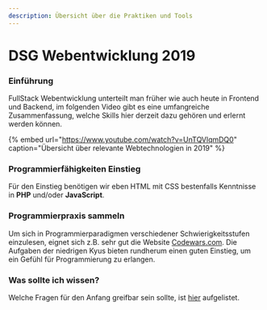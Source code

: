 ```yaml
---
description: Übersicht über die Praktiken und Tools
---
```


# DSG Webentwicklung 2019

### Einführung

FullStack Webentwicklung unterteilt man früher wie auch heute in Frontend und Backend, im folgenden Video gibt es eine umfangreiche Zusammenfassung, welche Skills hier derzeit dazu gehören und erlernt werden können.

{% embed url="https://www.youtube.com/watch?v=UnTQVlqmDQ0" caption="Übersicht über relevante Webtechnologien in 2019" %}

### Programmierfähigkeiten Einstieg

Für den Einstieg benötigen wir eben HTML mit CSS bestenfalls Kenntnisse in **PHP** und/oder **JavaScript**.

### Programmierpraxis sammeln

Um sich in Programmierparadigmen verschiedener Schwierigkeitsstufen einzulesen, eignet sich z.B. sehr gut die Website [Codewars.com](www.codewars.com/r/3HC0Pg). Die Aufgaben der niedrigen Kyus bieten rundherum einen guten Einstieg, um ein Gefühl für Programmierung zu erlangen.

### Was sollte ich wissen?

Welche Fragen für den Anfang greifbar sein sollte, ist [hier](checkliste.md) aufgelistet.








